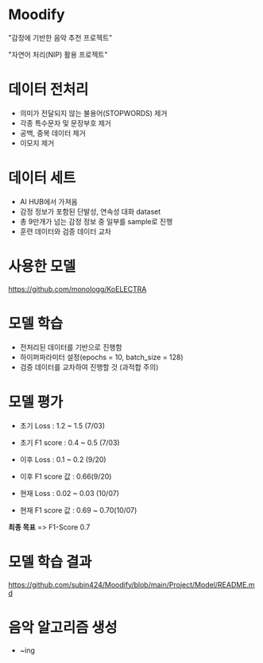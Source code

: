 # Moodify

"감정에 기반한 음악 추천 프로젝트"

"자연어 처리(NIP) 활용 프로젝트"

# 데이터 전처리
- 의미가 전달되지 않는 불용어(STOPWORDS) 제거
- 각종 특수문자 및 문장부호 제거
- 공백, 중복 데이터 제거
- 이모지 제거

# 데이터 세트
- AI HUB에서 가져옴
- 감정 정보가 포함된 단발성, 연속성 대화 dataset
- 총 9만개가 넘는 감정 정보 중 일부를 sample로 진행
- 훈련 데이터와 검증 데이터 교차

# 사용한 모델
<https://github.com/monologg/KoELECTRA>

# 모델 학습

- 전처리된 데이터를 기반으로 진행함
- 하이퍼파라미터 설정(epochs = 10, batch_size = 128)
- 검증 데이터를 교차하여 진행할 것 (과적합 주의)

# 모델 평가

- 초기 Loss : 1.2 ~ 1.5 (7/03)

- 초기 F1 score : 0.4 ~ 0.5 (7/03)
  
- 이후 Loss : 0.1 ~ 0.2 (9/20)

- 이후 F1 score 값 : 0.66(9/20)
  
- 현재 Loss : 0.02 ~ 0.03 (10/07)

- 현재 F1 score 값 : 0.69 ~ 0.70(10/07)


**최종 목표** => F1-Score 0.7 



# 모델 학습 결과 

 <https://github.com/subin424/Moodify/blob/main/Project/Model/README.md>

# 음악 알고리즘 생성
- ~ing

